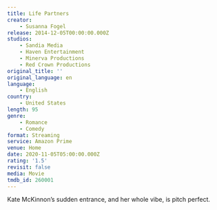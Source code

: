 ```yaml
---
title: Life Partners
creator:
    - Susanna Fogel
release: 2014-12-05T00:00:00.000Z
studios:
    - Sandia Media
    - Haven Entertainment
    - Minerva Productions
    - Red Crown Productions
original_title: ''
original_language: en
language:
    - English
country:
    - United States
length: 95
genre:
    - Romance
    - Comedy
format: Streaming
service: Amazon Prime
venue: Home
date: 2020-11-05T05:00:00.000Z
rating: '1.5'
revisit: false
media: Movie
tmdb_id: 260001
---
```


Kate McKinnon’s sudden entrance, and her whole vibe, is pitch perfect.
